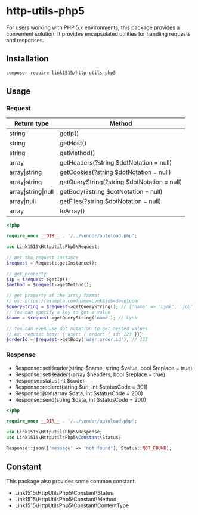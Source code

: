 # http-utils-php5

For users working with PHP 5.x environments, this package provides a convenient solution. It provides encapsulated utilities for handling requests and responses.

## Installation

```bash
composer require link1515/http-utils-php5
```

## Usage

### Request

<table>
  <thead>
    <tr>
      <th>Return type</th>
      <th>Method</th>
    </tr>
  </thead>
  <tbody>
    <tr>
      <td>string</td>
      <td>getIp()</td>
    </tr>
    <tr>
      <td>string</td>
      <td>getHost()</td>
    </tr>
    <tr>
      <td>string</td>
      <td>getMethod()</td>
    </tr>
    <tr>
      <td>array</td>
      <td>getHeaders(?string $dotNotation = null)</td>
    </tr>
    <tr>
      <td>array|string</td>
      <td>getCookies(?string $dotNotation = null)</td>
    </tr>
    <tr>
      <td>array|string</td>
      <td>getQueryString(?string $dotNotation = null)</td>
    </tr>
    <tr>
      <td>array|string|null</td>
      <td>getBody(?string $dotNotation = null)</td>
    </tr>
    <tr>
      <td>array|null</td>
      <td>getFiles(?string $dotNotation = null)</td>
    </tr>
    <tr>
      <td>array</td>
      <td>toArray()</td>
    </tr>
  </tbody>
</table>

```php
<?php

require_once __DIR__ . '/../vendor/autoload.php';

use Link1515\HttpUtilsPhp5\Request;

// get the request instance
$request = Request::getInstance();

// get property
$ip = $request->getIp();
$method = $request->getMethod();

// get property of the array format
// ex: https://example.com?name=Lynk&job=developer
$queryString = $request->getQueryString(); // ['name' => 'Lynk', 'job' => 'developer']
// You can specify a key to get a value
$name = $request->getQueryString('name'); // Lynk

// You can even use dot notation to get nested values
// ex: request body: { user: { order: { id: 123 }}}
$orderId = $request->getBody('user.order.id'); // 123
```

### Response

- Response::setHeader(string $name, string $value, bool $replace = true)
- Response::setHeaders(array $headers, bool $replace = true)
- Response::status(int $code)
- Response::redierct(string $url, int $statusCode = 301)
- Response::json(array $data, int $statusCode = 200)
- Response::send(string $data, int $statusCode = 200)

```php
<?php

require_once __DIR__ . '/../vendor/autoload.php';

use Link1515\HttpUtilsPhp5\Response;
use Link1515\HttpUtilsPhp5\Constant\Status;

Response::json(['message' => 'not found'], Status::NOT_FOUND);
```

## Constant

This package also provides some common constant.

- Link1515\HttpUtilsPhp5\Constant\Status
- Link1515\HttpUtilsPhp5\Constant\Method
- Link1515\HttpUtilsPhp5\Constant\ContentType
